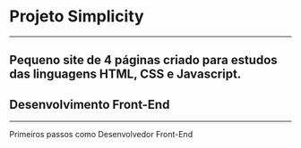 # Projeto Simplicity
---
Pequeno site de 4 páginas criado para estudos das linguagens **HTML**, **CSS** e **Javascript**.
---

## Desenvolvimento Front-End
---
Primeiros passos como Desenvolvedor Front-End 

